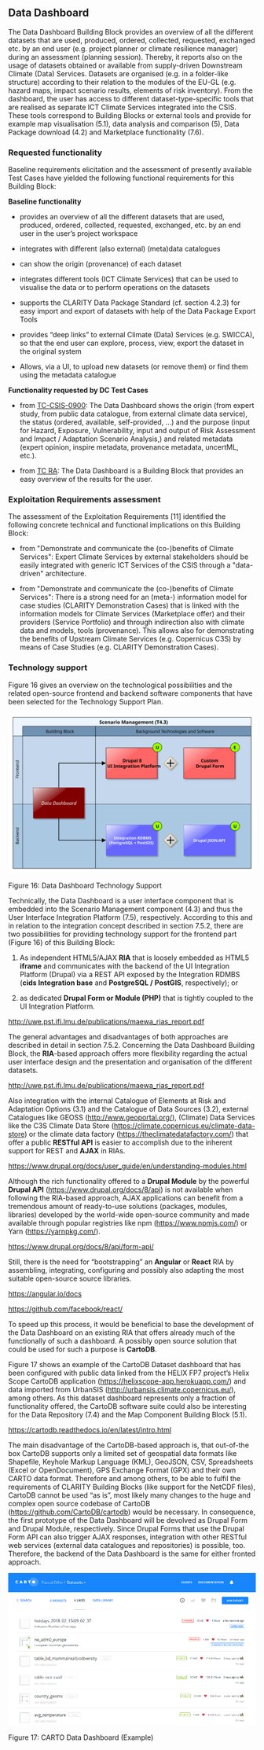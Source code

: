 ## Data Dashboard

The Data Dashboard Building Block provides an overview of all the different datasets that are used, produced, ordered, collected, requested, exchanged etc. by an end user (e.g. project planner or climate resilience manager) during an assessment (planning session). Thereby, it reports also on the usage of datasets obtained or available from supply-driven Downstream Climate (Data) Services. Datasets are organised (e.g. in a folder-like structure) according to their relation to the modules of the EU-GL (e.g. hazard maps, impact scenario results, elements of risk inventory). From the dashboard, the user has access to different dataset-type-specific tools that are realised as separate ICT Climate Services integrated into the CSIS. These tools correspond to Building Blocks or external tools and provide for example map visualisation (5.1), data analysis and comparison (5), Data Package download (4.2) and Marketplace functionality (7.6).

### Requested functionality

Baseline requirements elicitation and the assessment of presently available Test Cases have yielded the following functional requirements for this Building Block:

**Baseline functionality**

  - provides an overview of all the different datasets that are used, produced, ordered, collected, requested, exchanged, etc. by an end user in the user’s project workspace

  - integrates with different (also external) (meta)data catalogues

  - can show the origin (provenance) of each dataset

  - integrates different tools (ICT Climate Services) that can be used to visualise the data or to perform operations on the datasets

  - supports the CLARITY Data Package Standard (cf. section 4.2.3) for easy import and export of datasets with help of the Data Package Export Tools

  - provides “deep links” to external Climate (Data) Services (e.g. SWICCA), so that the end user can explore, process, view, export the dataset in the original system

  - Allows, via a UI, to upload new datasets (or remove them) or find them using the metadata catalogue

**Functionality requested by DC Test Cases**

  - from [TC-CSIS-0900](http://cat.clarity-h2020.eu/node/854/): The Data Dashboard shows the origin (from expert study, from public data catalogue, from external climate data service), the status (ordered, available, self-provided, …) and the purpose (input for Hazard, Exposure, Vulnerability, input and output of Risk Assessment and Impact / Adaptation Scenario Analysis,) and related metadata (expert opinion, inspire metadata, provenance metadata, uncertML, etc.).

  - from [TC RA](http://cat.clarity-h2020.eu/node/873/): The Data Dashboard is a Building Block that provides an easy overview of the results for the user.

### Exploitation Requirements assessment

The assessment of the Exploitation Requirements \[11\] identified the following concrete technical and functional implications on this Building Block:

  - from "Demonstrate and communicate the (co-)benefits of Climate Services": Expert Climate Services by external stakeholders should be easily integrated with generic ICT Services of the CSIS through a "data-driven" architecture.

  - from "Demonstrate and communicate the (co-)benefits of Climate Services": There is a strong need for an (meta-) information model for case studies (CLARITY Demonstration Cases) that is linked with the information models for Climate Services (Marketplace offer) and their providers (Service Portfolio) and through indirection also with climate data and models, tools (provenance). This allows also for demonstrating the benefits of Upstream Climate Services (e.g. Copernicus C3S) by means of Case Studies (e.g. CLARITY Demonstration Cases).

### Technology support

Figure 16 gives an overview on the technological possibilities and the related open-source frontend and backend software components that have been selected for the Technology Support Plan.

![](./media/BB-Data-Dashboard.svg)

Figure 16: Data Dashboard Technology Support

Technically, the Data Dashboard is a user interface component that is embedded into the Scenario Management component (4.3) and thus the User Interface Integration Platform (7.5), respectively. According to this and in relation to the integration concept described in section 7.5.2, there are two possibilities for providing technology support for the frontend part (Figure 16) of this Building Block:

1)  As independent HTML5/AJAX **RIA** that is loosely embedded as HTML5 **iframe** and communicates with the backend of the UI Integration Platform (Drupal) via a REST API exposed by the Integration RDMBS (**cids Integration base** and **PostgreSQL /** **PostGIS**, respectively); or

2)  as dedicated **Drupal Form or Module (PHP)** that is tightly coupled to the UI Integration Platform.

<http://uwe.pst.ifi.lmu.de/publications/maewa_rias_report.pdf>

The general advantages and disadvantages of both approaches are described in detail in section 7.5.2. Concerning the Data Dashboard Building Block, the **RIA**-based approach offers more flexibility regarding the actual user interface design and the presentation and organisation of the different datasets.

<http://uwe.pst.ifi.lmu.de/publications/maewa_rias_report.pdf>

Also integration with the internal Catalogue of Elements at Risk and Adaptation Options (3.1) and the Catalogue of Data Sources (3.2), external Catalogues like GEOSS (<http://www.geoportal.org/>), (Climate) Data Services like the C3S Climate Data Store (<https://climate.copernicus.eu/climate-data-store>) or the climate data factory (<https://theclimatedatafactory.com/>) that offer a public **RESTful API** is easier to accomplish due to the inherent support for REST and **AJAX** in RIAs.

<https://www.drupal.org/docs/user_guide/en/understanding-modules.html>

Although the rich functionality offered to a **Drupal Module** by the powerful **Drupal API** (<https://www.drupal.org/docs/8/api>) is not available when following the RIA-based approach, AJAX applications can benefit from a tremendous amount of ready-to-use solutions (packages, modules, libraries) developed by the world-wide open-source community and made available through popular registries like npm (<https://www.npmjs.com/>) or Yarn (<https://yarnpkg.com/>).

<https://www.drupal.org/docs/8/api/form-api/>

Still, there is the need for “bootstrapping” an **Angular** or **React** RIA by assembling, integrating, configuring and possibly also adapting the most suitable open-source source libraries.

<https://angular.io/docs>

<https://github.com/facebook/react/>

To speed up this process, it would be beneficial to base the development of the Data Dashboard on an existing RIA that offers already much of the functionally of such a dashboard. A possibly open source solution that could be used for such a purpose is **CartoDB**.

Figure 17 shows an example of the CartoDB Dataset dashboard that has been configured with public data linked from the HELIX FP7 project’s Helix Scope CartoDB application (<https://helixscope-app.herokuapp.com/>) and data imported from UrbanSIS (<http://urbansis.climate.copernicus.eu/>), among others. As this dataset dashboard represents only a fraction of functionality offered, the CartoDB software suite could also be interesting for the Data Repository (7.4) and the Map Component Building Block (5.1).

<https://cartodb.readthedocs.io/en/latest/intro.html>

The main disadvantage of the CartoDB-based approach is, that out-of-the box CartoDB supports only a limited set of geospatial data formats like Shapefile, Keyhole Markup Language (KML), GeoJSON, CSV, Spreadsheets (Excel or OpenDocument), GPS Exchange Format (GPX) and their own CARTO data format. Therefore and among others, to be able to fulfil the requirements of CLARITY Building Blocks (like support for the NetCDF files), CartoDB cannot be used “as is”, most likely many changes to the huge and complex open source codebase of CartoDB (<https://github.com/CartoDB/cartodb>) would be necessary. In consequence, the first prototype of the Data Dashboard will be devolved as Drupal Form and Drupal Module, respectively. Since Drupal Forms that use the Drupal Form API can also trigger AJAX responses, integration with other RESTful web services (external data catalogues and repositories) is possible, too. Therefore, the backend of the Data Dashboard is the same for either fronted approach.

![](./media/image21.png)

Figure 17: CARTO Data Dashboard (Example)
